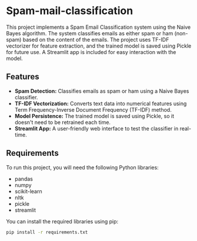 # Spam-mail-classification

This project implements a Spam Email Classification system using the Naive Bayes algorithm. The system classifies emails as either spam or ham (non-spam) based on the content of the emails. The project uses TF-IDF vectorizer for feature extraction, and the trained model is saved using Pickle for future use. A Streamlit app is included for easy interaction with the model.

## Features

- **Spam Detection:** Classifies emails as spam or ham using a Naive Bayes classifier.
- **TF-IDF Vectorization:** Converts text data into numerical features using Term Frequency-Inverse Document Frequency (TF-IDF) method.
- **Model Persistence:** The trained model is saved using Pickle, so it doesn't need to be retrained each time.
- **Streamlit App:** A user-friendly web interface to test the classifier in real-time.

## Requirements

To run this project, you will need the following Python libraries:

- pandas
- numpy
- scikit-learn
- nltk
- pickle
- streamlit

You can install the required libraries using pip:

```bash
pip install -r requirements.txt
